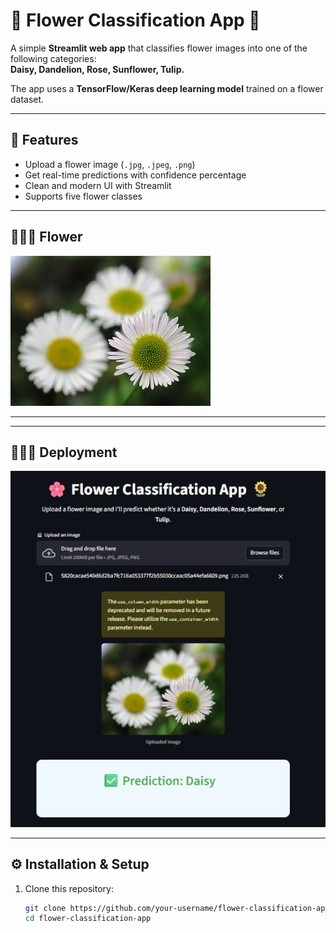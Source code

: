 # 🌸 Flower Classification App 🌻

A simple **Streamlit web app** that classifies flower images into one of the following categories:  
**Daisy, Dandelion, Rose, Sunflower, Tulip.**

The app uses a **TensorFlow/Keras deep learning model** trained on a flower dataset.  

---

## 🚀 Features
- Upload a flower image (`.jpg`, `.jpeg`, `.png`)
- Get real-time predictions with confidence percentage
- Clean and modern UI with Streamlit
- Supports five flower classes

---

## 📸🌼🌺 Flower 

![Daisy](daisy.png)

---
---

## 📸🌼🌺 Deployment 

![Deployment](Deployment.png)

---

## ⚙️ Installation & Setup

1. Clone this repository:
   ```bash
   git clone https://github.com/your-username/flower-classification-app.git
   cd flower-classification-app

